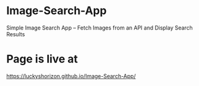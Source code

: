 # Image-Search-App
Simple Image Search App – Fetch Images from an API and Display Search Results
# Page is live at 
https://luckyshorizon.github.io/Image-Search-App/
